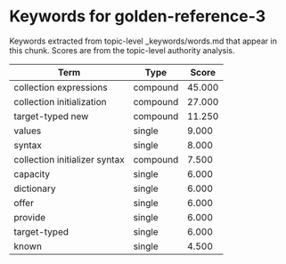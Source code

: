 # Keywords for golden-reference-3

Keywords extracted from topic-level _keywords/words.md that appear in this chunk.
Scores are from the topic-level authority analysis.

| Term | Type | Score |
|------|------|-------|
| collection expressions | compound | 45.000 |
| collection initialization | compound | 27.000 |
| target-typed new | compound | 11.250 |
| values | single | 9.000 |
| syntax | single | 8.000 |
| collection initializer syntax | compound | 7.500 |
| capacity | single | 6.000 |
| dictionary | single | 6.000 |
| offer | single | 6.000 |
| provide | single | 6.000 |
| target-typed | single | 6.000 |
| known | single | 4.500 |
